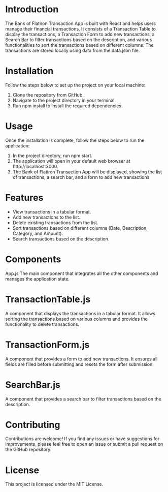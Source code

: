 # Introduction
The Bank of Flatiron Transaction App is built with React and helps users manage their financial transactions. It consists of a Transaction Table to display the transactions, a Transaction Form to add new transactions, a Search Bar to filter transactions based on the description, and various functionalities to sort the transactions based on different columns. The transactions are stored locally using data from the data.json file.

# Installation
Follow the steps below to set up the project on your local machine:

1. Clone the repository from GitHub.
2. Navigate to the project directory in your terminal.
3. Run npm install to install the required dependencies.

# Usage
Once the installation is complete, follow the steps below to run the application:

1. In the project directory, run npm start.
2. The application will open in your default web browser at http://localhost:3000.
3. The Bank of Flatiron Transaction App will be displayed, showing the list of transactions, a search bar, and a form to add new transactions.

# Features
- View transactions in a tabular format.
- Add new transactions to the list.
- Delete existing transactions from the list.
- Sort transactions based on different columns (Date, Description, Category, and Amount).
- Search transactions based on the description.

# Components
App.js
The main component that integrates all the other components and manages the application state.

# TransactionTable.js
A component that displays the transactions in a tabular format. It allows sorting the transactions based on various columns and provides the functionality to delete transactions.

# TransactionForm.js
A component that provides a form to add new transactions. It ensures all fields are filled before submitting and resets the form after submission.

# SearchBar.js
A component that provides a search bar to filter transactions based on the description.

# Contributing
Contributions are welcome! If you find any issues or have suggestions for improvements, please feel free to open an issue or submit a pull request on the GitHub repository.

# License
This project is licensed under the MIT License.


